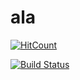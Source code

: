 # ala

[![HitCount](http://hits.dwyl.io/rpfineman/ala.svg)](http://hits.dwyl.io/rpfineman/ala)

[![Build Status](https://travis-ci.org/rpfineman/ala.png?branch=master)](https://travis-ci.org/rpfineman/ala)

